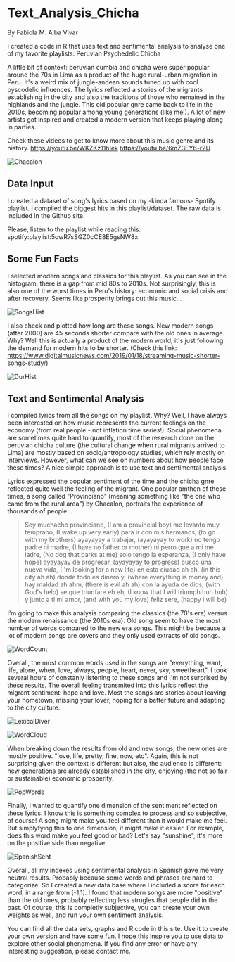 # Text_Analysis_Chicha
By Fabiola M. Alba Vivar

I created a code in R that uses text and sentimental analysis to analyse one of my favorite playlists: Peruvian Psychedelic Chicha

A little bit of context: peruvian cumbia and chicha were super popular around the 70s in Lima as a product of the huge rural-urban migration in Peru. It's a weird mix of jungle-andean sounds tuned up with cool pyscodelic influences. The lyrics reflected a stories of the migrants establishing in the city and also the traditions of those who remained in the highlands and the jungle. This old popular gnre came back to life in the 2010s, becoming popular among young generations (like me!). A lot of new artists got inspired and created a modern version that keeps playing along in parties.

Check these videos to get to know more about this music genre and its history.
https://youtu.be/WKZKz11hIek
https://youtu.be/6mZ3EY6-r2U

![Chacalon](Chacalon.jpg)

## Data Input
I created a dataset of song's lyrics based on my -kinda famous- Spotify playlist. I compiled the biggest hits in this playlist/dataset. 
The raw data is included in the Github site. 

Please, listen to the playlist while reading this: spotify:playlist:5owR7sSGZ0cCE8E5gsNW8x

## Some Fun Facts 
I selected modern songs and classics for this playlist. As you can see in the histogram, there is a gap from mid 80s to 2010s.
Not surprisingly, this is also one of the worst times in Peru's history: economic and social crisis and after recovery. 
Seems like prosperity brings out this music... 

![SongsHist](SongsHist.png)

I also check and plotted how long are these songs. New modern songs (after 2000) are 45 seconds shorter compare with the old ones in average. Why? Well this is actually a product of the modern world, it's just following the demand for modern hits to be shorter. 
(Check this link: https://www.digitalmusicnews.com/2019/01/18/streaming-music-shorter-songs-study/)

![DurHist](DurHistOver.png)

## Text and Sentimental Analysis
I compiled lyrics from all the songs on my playlist. Why? Well, I have always been interested on how music represents the current feelings on the economy (from real people - not inflation time series!). Social phenomena are sometimes quite hard to quantify, most of the research done on the peruvian chicha culture (the cultural change when rural migrants arrived to Lima) are mostly based on socio/antropology studies, which rely mostly on interviews. However, what can we see on numbers about how people face these times? A nice simple approach is to use text and sentimental analysis.

Lyrics expressed the popular sentiment of the time and the chicha gnre reflected quite well the feeling of the migrant. One popular amthen of these times,  a song called "Provinciano" (meaning something like "the one who came from the rural area") by Chacalon, portraits the experience of thousands of people...

> Soy muchacho provinciano, (I am a provincial boy)
> me levanto muy temprano, (I wake up very early)
> para ir con mis hermanos, (to go with my brothers)
> ayayayay a trabajar, (ayayayay to work)
> no tengo padre ni madre,  (I have no father or mother)
> ni perro que a mi me ladre, (No dog that barks at me)
> solo tengo la esperanza, (I only have hope)
> ayayayay de progresar, (ayayayay to progress)
> busco una nueva vida, (I'm looking for a new life)
> en esta ciudad ah ah, (in this city ah ah)
> donde todo es dinero y, (where everything is money and)
> hay maldad ah ahm, (there is evil ah ah) 
> con la ayuda de dios, (with God's help)
> se que triunfare eh eh, (I know that I will triumph huh huh)
> y junto a ti mi amor,  (and with you my love)
> feliz sere, (happy i will be)

I'm going to make this analysis comparing the classics (the 70's era) versus the modern renaissance (the 2010s era). 
Old song seem to have the most number of words compared to the new era songs. This might be because a lot of modern songs are covers and they only used extracts of old songs.

![WordCount](WordCount.png)

Overall, the most common words used in the songs are "everything, want, life, alone, when, love, always, people, heart, never, sky, sweetheart". I took several hours of constanly listening to these songs and I'm not surprised by these results. The overall feeling transmited into this lyrics reflect the migrant sentiment: hope and love. Most the songs are stories about leaving your hometown, missing your lover, hoping for a better future and adapting to the city culture. 

![LexicalDiver](LexicalDiversity.png)

![WordCloud](WordCloud.png)

When breaking down the results from old and new songs, the new ones are mostly positive. "love, life, pretty, fine, now, etc".
Again, this is not surprising given the context is different but also, the audience is different: new generations are already established in the city, enjoying (the not so fair or sustainable) economic prosperity.

![PopWords](PopularWords.png)

Finally, I wanted to quantify one dimension of the sentiment reflected on these lyrics. I know this is something complex to process and so subjective, of course! A song might make you feel different than it would make me feel. But simplyfying this to one dimension, it might make it easier. For example, does this word make you feel good or bad? Let's say "sunshine", it's more on the positive side than negative. 

![SpanishSent](SpanishSent.png)

Overall, all my indexes using sentimental analysis in Spanish gave me very neutral results. Probably because some words and phrases are hard to categorize. So I created a new data base where I included a score for each word, in a range from [-1,1]. I found that modern songs are more "positive" than the old ones, probably reflecting less strugles that people did in the past. Of course, this is completly subjective, you can create your own weights as well, and run your own sentiment analysis. 


You can find all the data sets, graphs and R code in this site.
Use it to create your own version and have some fun. 
I hope this inspire you to use data to explore other social phenomena.
If you find any error or have any interesting suggestion, please contact me. 




